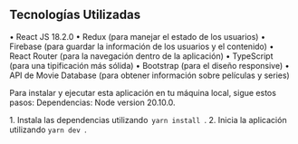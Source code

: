 ## Tecnologías Utilizadas

•⁠  ⁠React JS 18.2.0
•⁠  ⁠Redux (para manejar el estado de los usuarios)
•⁠  ⁠Firebase (para guardar la información de los usuarios y el contenido)
•⁠  ⁠React Router (para la navegación dentro de la aplicación)
•⁠  ⁠TypeScript (para una tipificación más sólida)
•⁠  ⁠Bootstrap (para el diseño responsive)
•⁠  ⁠API de Movie Database (para obtener información sobre películas y series)





Para instalar y ejecutar esta aplicación en tu máquina local, sigue estos pasos:
Dependencias:
Node version 20.10.0.

1.⁠ ⁠Instala las dependencias utilizando ⁠ `yarn install `.
2.⁠ ⁠Inicia la aplicación utilizando `yarn dev `.
